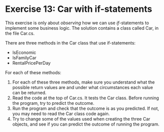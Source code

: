 ﻿# Exercise 13: Car with if-statements

This exercise is only about *observing* how we can use *if*-statements to 
implement some business logic. The solution contains a class called Car, 
in the file Car.cs.

There are three methods in the Car class that use if-statements:

  - IsEconomic
  - IsFamilyCar
  - RentalPricePerDay

For each of these methods:

  1. For each of these three methods, make sure you understand what the 
     possible return values are and under what circumstances each value 
	 can be returned.
  2. Read the code at the top of Car.cs. It tests the Car class. Before 
     running the program, try to predict the outcome.
  3. Run the program and check that the outcome is as you predicted. If not,
     you may need to read the Car class code again.
  4. Try to change some of the values used when creating the three Car objects, 
     and see if you can predict the outcome of running the program.